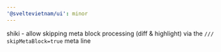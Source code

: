 ```yaml
---
'@sveltevietnam/ui': minor
---
```


shiki - allow skipping meta block processing (diff & highlight) via the `/// skipMetaBlock=true` meta line
